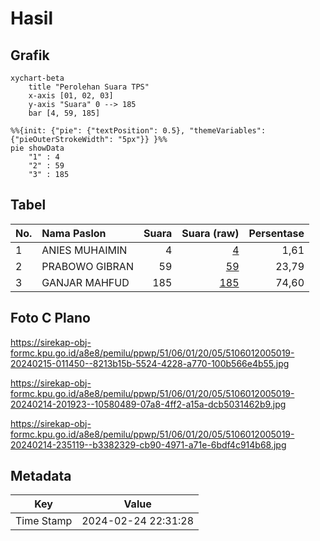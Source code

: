 # Hasil

## Grafik

```mermaid
xychart-beta
    title "Perolehan Suara TPS"
    x-axis [01, 02, 03]
    y-axis "Suara" 0 --> 185
    bar [4, 59, 185]
```

```mermaid
%%{init: {"pie": {"textPosition": 0.5}, "themeVariables": {"pieOuterStrokeWidth": "5px"}} }%%
pie showData
    "1" : 4
    "2" : 59
    "3" : 185
```

## Tabel

| No. | Nama Paslon    | Suara | Suara (raw) | Persentase |
|:--- |:-------------- | -----:| -----------:| ----------:|
| 1   | ANIES MUHAIMIN | 4     | [4][p-1]    | 1,61       |
| 2   | PRABOWO GIBRAN | 59    | [59][p-2]   | 23,79      |
| 3   | GANJAR MAHFUD  | 185   | [185][p-3]  | 74,60      |


[p-1]: https://github.com/gigit-pemilu/pemilu-2024-51-bali/blob/main/pilpres/hitung-suara/sub/51-bali/sub/06-bangli/sub/01-susut/sub/2005-sulahan/sub/019-tps/sub/paslon-1.txt
[p-2]: https://github.com/gigit-pemilu/pemilu-2024-51-bali/blob/main/pilpres/hitung-suara/sub/51-bali/sub/06-bangli/sub/01-susut/sub/2005-sulahan/sub/019-tps/sub/paslon-2.txt
[p-3]: https://github.com/gigit-pemilu/pemilu-2024-51-bali/blob/main/pilpres/hitung-suara/sub/51-bali/sub/06-bangli/sub/01-susut/sub/2005-sulahan/sub/019-tps/sub/paslon-3.txt

## Foto C Plano

https://sirekap-obj-formc.kpu.go.id/a8e8/pemilu/ppwp/51/06/01/20/05/5106012005019-20240215-011450--8213b15b-5524-4228-a770-100b566e4b55.jpg

https://sirekap-obj-formc.kpu.go.id/a8e8/pemilu/ppwp/51/06/01/20/05/5106012005019-20240214-201923--10580489-07a8-4ff2-a15a-dcb5031462b9.jpg

https://sirekap-obj-formc.kpu.go.id/a8e8/pemilu/ppwp/51/06/01/20/05/5106012005019-20240214-235119--b3382329-cb90-4971-a71e-6bdf4c914b68.jpg


## Metadata

| Key        | Value               |
| ---------- | ------------------- |
| Time Stamp | 2024-02-24 22:31:28 |



